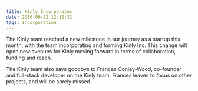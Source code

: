 ```yaml
---
title: Kinly Incorporates
date: 2016-09-22 12:12:32
tags: Incorporation
---
```


The Kinly team reached a new milestone in our journey as a startup this month, with the team incorporating and forming Kinly Inc. This change will open new avenues for Kinly moving forward in terms of collaboration, funding and reach.

The Kinly team also says goodbye to Frances Conley-Wood, co-founder and full-stack developer on the Kinly team. Frances leaves to focus on other projects, and will be sorely missed.
